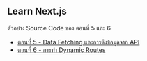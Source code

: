 Learn Next.js
---

ตัวอย่าง Source Code ของ ตอนที่ 5 และ 6

* [ตอนที่ 5 - Data Fetching และการดึงข้อมูลจาก API](https://devahoy.com/tutorials/learn-nextjs/05-data-fetching)
* [ตอนที่ 6 - การทำ Dynamic Routes](https://devahoy.com/tutorials/learn-nextjs/06-dynamic-routes)